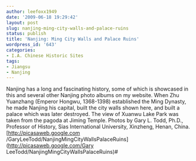 ```yaml
---
author: leefoxx1949
date: '2009-06-18 19:29:42'
layout: post
slug: nanjing-ming-city-walls-and-palace-ruins
status: publish
title: 'Nanjing: Ming City Walls and Palace Ruins'
wordpress_id: '643'
categories:
- I.A. Chinese Historic Sites
tags:
- Jiangsu
- Nanjing
---
```


Nanjing has a long and fascinating history, some of which is showcased in this
and several other Nanjing photo albums on my website. When Zhu Yuanzhang
(Emperor Hongwu, 1368-1398) established the Ming Dynasty, he made Nanjing his
capital, built the city walls shown here, and built a palace which was later
destroyed. The view of Xuanwu Lake Park was taken from the pagoda at Jiming
Temple. Photos by Gary L. Todd, Ph.D., Professor of History, Sias
International University, Xinzheng, Henan, China. [http://picasaweb.google.com
/GaryLeeTodd/NanjingMingCityWallsPalaceRuins](http://picasaweb.google.com/Gary
LeeTodd/NanjingMingCityWallsPalaceRuins)#

